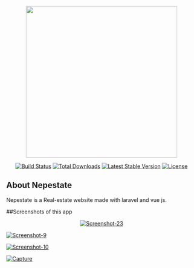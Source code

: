 <p align="center"><img
    src="https://res.cloudinary.com/dtfbvvkyp/image/upload/v1566331377/laravel-logolockup-cmyk-red.svg" width="400"></p>

<p align="center">
  <a href="https://travis-ci.org/laravel/framework"><img src="https://travis-ci.org/laravel/framework.svg"
      alt="Build Status"></a>
  <a href="https://packagist.org/packages/laravel/framework"><img
      src="https://poser.pugx.org/laravel/framework/d/total.svg" alt="Total Downloads"></a>
  <a href="https://packagist.org/packages/laravel/framework"><img
      src="https://poser.pugx.org/laravel/framework/v/stable.svg" alt="Latest Stable Version"></a>
  <a href="https://packagist.org/packages/laravel/framework"><img
      src="https://poser.pugx.org/laravel/framework/license.svg" alt="License"></a>
</p>

## About Nepestate

Nepestate is a Real-estate website made with laravel and vue js.


##Screenshots of this app

<p align="center">
  <a href="https://ibb.co/26Zsqcv"><img src="https://i.ibb.co/Jd3ynrv/Screenshot-23.png" alt="Screenshot-23"
      border="0" /></a>

  <a href="https://ibb.co/BTbGrR4"><img src="https://i.ibb.co/3S2vMHf/Screenshot-9.png" alt="Screenshot-9"
      border="0" /></a>

  <a href="https://ibb.co/HGxGYvs"><img src="https://i.ibb.co/gtPtw1p/Screenshot-10.png" alt="Screenshot-10"
      border="0" /></a>

  <a href="https://ibb.co/D8PyzrX"><img src="https://i.ibb.co/txwtQLf/Capture.png" alt="Capture" border="0" /></a>
</p>
